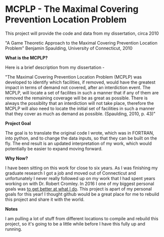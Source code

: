 # MCPLP - The Maximal Covering Prevention Location Problem

This project will provide the code and data from my dissertation, circa 2010

"A Game Theoretic Approach to the Maximal Covering Prevention Location Problem"
Benjamin Spaulding, University of Connecticut, 2010


<b>What is the MCPLP?</b>

Here is a brief description from my dissertation - 

"The Maximal Covering Prevention Location Problem (MCPLP) was developed to identify which facilities, if removed, would have the greatest impact in terms of demand not covered, after an interdiction event.  The MCPLP, will locate a set of facilites in such a manner that if any of them are removed the remaining coverage will be as great as possible.  There is always the possiblity that an interdiction will not take place, therefore the MCPLP will also need to locate the initial set of facilities in such a manner that they cover as much as demand as possible. (Spaulding, 2010, p. 43)"


<b>Project Goal</b>

The goal is to translate the original code I wrote, which was in FORTRAN, into python, and to change the data inputs, so that they can be built on the fly.  The end result is an updated interpretation of my work, which would potentially be easier to expand moving forward.

<b>Why Now?</b>

I have been sitting on this work for close to six years.  As I was finishing my graduate research I got a job and moved out of Connecticut and unfortunately I never really followed up on my work that I had spent years working on with Dr. Robert Cromley. In 2016 I one of my biggest personal goals was <a href ="http://www.gisdoctor.com/site/2016/01/11/2016/">to get better at what I do</a>. This project is apart of my personal goals for this year! I thought github would be a great place for me to rebuild this project and share it with the world.

<b>Notes</b>

I am pulling a lot of stuff from different locations to compile and rebuild this project, so it's going to be a little while before I have this fully up and running. 
